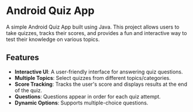# Android Quiz App

A simple Android Quiz App built using Java. This project allows users to take quizzes, tracks their scores, and provides a fun and interactive way to test their knowledge on various topics.

## Features
- **Interactive UI**: A user-friendly interface for answering quiz questions.
- **Multiple Topics**: Select quizzes from different topics/categories.
- **Score Tracking**: Tracks the user's score and displays results at the end of the quiz.
- **Questions**: Questions appear in  order for each quiz attempt.
- **Dynamic Options**: Supports multiple-choice questions.

